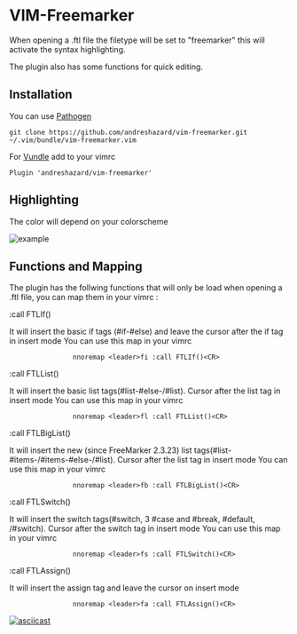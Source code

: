 VIM-Freemarker
==============

When opening a .ftl file the filetype will be set to "freemarker"
this will activate the syntax highlighting.

The plugin also has some functions for quick editing.

Installation
------------

You can use [Pathogen](https://github.com/tpope/vim-pathogen)
```
git clone https://github.com/andreshazard/vim-freemarker.git
~/.vim/bundle/vim-freemarker.vim
```
For [Vundle](https://github.com/VundleVim/Vundle.vim)
add to your vimrc
```
Plugin 'andreshazard/vim-freemarker'
```

Highlighting
------------

The color will depend on your colorscheme

![example](http://i.imgur.com/ZMyk3V6.png)

Functions and Mapping
---------------------

The plugin has the follwing functions that will only be load when opening a
.ftl file, you can map them in your vimrc :

:call FTLIf()

It will insert the basic if tags (#if-#else) and leave the cursor after the if tag
in insert mode
You can use this map in your vimrc

                    nnoremap <leader>fi :call FTLIf()<CR>

:call FTLList()

It will insert the basic list tags(#list-#else-/#list). Cursor after the list tag in
insert mode
You can use this map in your vimrc

                    nnoremap <leader>fl :call FTLList()<CR>

:call FTLBigList()

It will insert the new (since FreeMarker 2.3.23) list tags(#list-#items-/#items-#else-/#list).
Cursor after the list tag in insert mode
You can use this map in your vimrc

                    nnoremap <leader>fb :call FTLBigList()<CR>

:call FTLSwitch()

It will insert the switch tags(#switch, 3 #case and #break, #default, /#switch).
Cursor after the switch tag in insert mode
You can use this map in your vimrc

                    nnoremap <leader>fs :call FTLSwitch()<CR>

:call FTLAssign()

It will insert the assign tag and leave the cursor on insert mode

                    nnoremap <leader>fa :call FTLAssign()<CR>


[![asciicast](https://asciinema.org/a/8j855own08xueb99zt5r4s1xa.png)](https://asciinema.org/a/8j855own08xueb99zt5r4s1xa)
